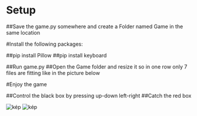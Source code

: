 # Setup
##Save the game.py somewhere and create a Folder named Game in the same location

#Install the following packages:

##pip install Pillow
##pip install keyboard

##Run game.py
##Open the Game folder and resize it so in one row only 7 files are fitting like in the picture below

#Enjoy the game

##Control the black box by pressing up-down left-right
##Catch the red box

![kép](https://github.com/Khealim/ExplorerGame/assets/83818858/e603e4ce-ae7f-4ce1-9ff0-c81d76cc0f72)
![kép](https://github.com/Khealim/ExplorerGame/assets/83818858/2d68f823-2317-4b99-b6c6-92fa5dbe4ee4)
